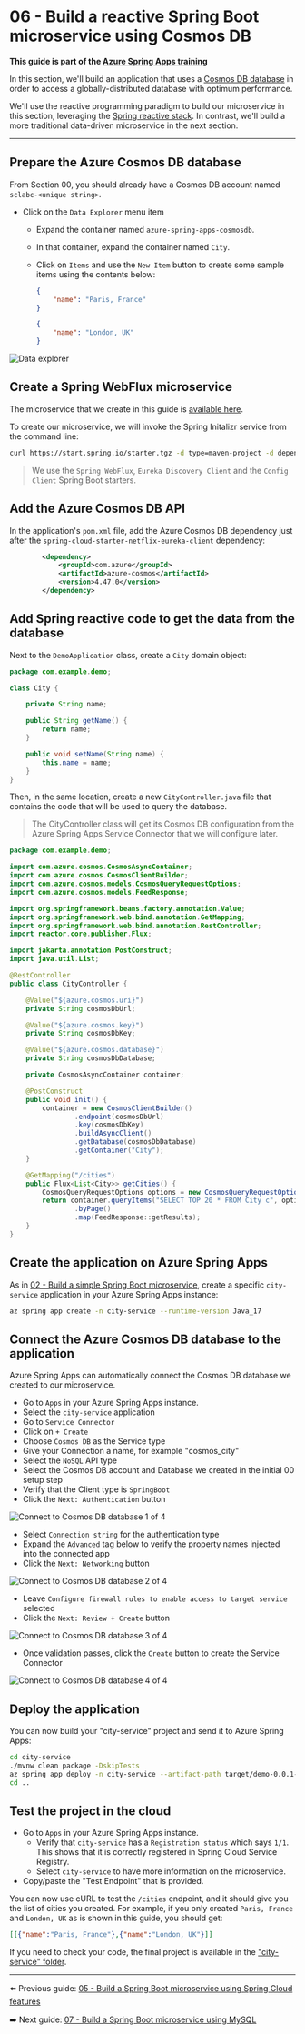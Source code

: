# 06 - Build a reactive Spring Boot microservice using Cosmos DB

__This guide is part of the [Azure Spring Apps training](../README.md)__

In this section, we'll build an application that uses a [Cosmos DB database](https://docs.microsoft.com/en-us/azure/cosmos-db/?WT.mc_id=azurespringcloud-github-judubois) in order to access a globally-distributed database with optimum performance.

We'll use the reactive programming paradigm to build our microservice in this section, leveraging the [Spring reactive stack](https://docs.spring.io/spring/docs/current/spring-framework-reference/web-reactive.html). In contrast, we'll build a more traditional data-driven microservice in the next section.

---

## Prepare the Azure Cosmos DB database

From Section 00, you should already have a Cosmos DB account named `sclabc-<unique string>`.

- Click on the `Data Explorer` menu item
  - Expand the container named `azure-spring-apps-cosmosdb`.
  - In that container, expand the container named `City`.
  - Click on `Items` and use the `New Item` button to create some sample items using the contents below:

    ```json
    {
        "name": "Paris, France"
    }
    ```

    ```json
    {
        "name": "London, UK"
    }
    ```

![Data explorer](media/02-data-explorer.png)

## Create a Spring WebFlux microservice

The microservice that we create in this guide is [available here](city-service/).

To create our microservice, we will invoke the Spring Initalizr service from the command line:

```bash
curl https://start.spring.io/starter.tgz -d type=maven-project -d dependencies=webflux,cloud-eureka,cloud-config-client -d baseDir=city-service -d bootVersion=3.3.2 -d javaVersion=17 | tar -xzvf -
```

> We use the `Spring WebFlux`, `Eureka Discovery Client` and the `Config Client` Spring Boot starters.

## Add the Azure Cosmos DB API

In the application's `pom.xml` file, add the Azure Cosmos DB dependency just after the `spring-cloud-starter-netflix-eureka-client` dependency:

```xml
        <dependency>
            <groupId>com.azure</groupId>
            <artifactId>azure-cosmos</artifactId>
            <version>4.47.0</version>
        </dependency>
```

## Add Spring reactive code to get the data from the database

Next to the `DemoApplication` class, create a `City` domain object:

```java
package com.example.demo;

class City {

    private String name;

    public String getName() {
        return name;
    }

    public void setName(String name) {
        this.name = name;
    }
}
```

Then, in the same location, create a new `CityController.java` file that
contains the code that will be used to query the database.

> The CityController class will get its Cosmos DB configuration from the Azure Spring Apps Service Connector that we will configure later.

```java
package com.example.demo;

import com.azure.cosmos.CosmosAsyncContainer;
import com.azure.cosmos.CosmosClientBuilder;
import com.azure.cosmos.models.CosmosQueryRequestOptions;
import com.azure.cosmos.models.FeedResponse;

import org.springframework.beans.factory.annotation.Value;
import org.springframework.web.bind.annotation.GetMapping;
import org.springframework.web.bind.annotation.RestController;
import reactor.core.publisher.Flux;

import jakarta.annotation.PostConstruct;
import java.util.List;

@RestController
public class CityController {

    @Value("${azure.cosmos.uri}")
    private String cosmosDbUrl;

    @Value("${azure.cosmos.key}")
    private String cosmosDbKey;

    @Value("${azure.cosmos.database}")
    private String cosmosDbDatabase;

    private CosmosAsyncContainer container;

    @PostConstruct
    public void init() {
        container = new CosmosClientBuilder()
                .endpoint(cosmosDbUrl)
                .key(cosmosDbKey)
                .buildAsyncClient()
                .getDatabase(cosmosDbDatabase)
                .getContainer("City");
    }

    @GetMapping("/cities")
    public Flux<List<City>> getCities() {
        CosmosQueryRequestOptions options = new CosmosQueryRequestOptions();
        return container.queryItems("SELECT TOP 20 * FROM City c", options, City.class)
                .byPage()
                .map(FeedResponse::getResults);
    }
}
```

## Create the application on Azure Spring Apps

As in [02 - Build a simple Spring Boot microservice](../02-build-a-simple-spring-boot-microservice/README.md), create a specific `city-service` application in your Azure Spring Apps instance:

```bash
az spring app create -n city-service --runtime-version Java_17
```

## Connect the Azure Cosmos DB database to the application

Azure Spring Apps can automatically connect the Cosmos DB database we created to our microservice.

- Go to `Apps` in your Azure Spring Apps instance.
- Select the `city-service` application
- Go to `Service Connector`
- Click on `+ Create`
- Choose `Cosmos DB` as the Service type
- Give your Connection a name, for example "cosmos_city"
- Select the `NoSQL` API type
- Select the Cosmos DB account and Database we created in the initial 00 setup step
- Verify that the Client type is `SpringBoot`
- Click the `Next: Authentication` button

![Connect to Cosmos DB database 1 of 4](media/03-service-connector-cosmos.png)

- Select `Connection string` for the authentication type
- Expand the `Advanced` tag below to verify the property names injected into the connected app
- Click the `Next: Networking` button

![Connect to Cosmos DB database 2 of 4](media/04-service-connector-cosmos.png)

- Leave `Configure firewall rules to enable access to target service` selected
- Click the `Next: Review + Create` button

![Connect to Cosmos DB database 3 of 4](media/05-service-connector-cosmos.png)

- Once validation passes, click the `Create` button to create the Service Connector

![Connect to Cosmos DB database 4 of 4](media/06-service-connector-cosmos.png)

## Deploy the application

You can now build your "city-service" project and send it to Azure Spring Apps:

```bash
cd city-service
./mvnw clean package -DskipTests
az spring app deploy -n city-service --artifact-path target/demo-0.0.1-SNAPSHOT.jar
cd ..
```

## Test the project in the cloud

- Go to `Apps` in your Azure Spring Apps instance.
  - Verify that `city-service` has a `Registration status` which says `1/1`. This shows that it is correctly registered in Spring Cloud Service Registry.
  - Select `city-service` to have more information on the microservice.
- Copy/paste the "Test Endpoint" that is provided.

You can now use cURL to test the `/cities` endpoint, and it should give you the list of cities you created. For example, if you only created `Paris, France` and `London, UK` as is shown in this guide, you should get:

```json
[[{"name":"Paris, France"},{"name":"London, UK"}]]
```

If you need to check your code, the final project is available in the ["city-service" folder](city-service/).

---

⬅️ Previous guide: [05 - Build a Spring Boot microservice using Spring Cloud features](../05-build-a-spring-boot-microservice-using-spring-cloud-features/README.md)

➡️ Next guide: [07 - Build a Spring Boot microservice using MySQL](../07-build-a-spring-boot-microservice-using-mysql/README.md)
